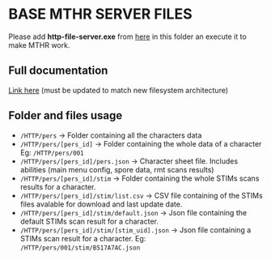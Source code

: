
# BASE MTHR SERVER FILES

Please add **http-file-server.exe** from [here](https://github.com/sgreben/http-file-server/releases/latest) in this folder an execute it to make MTHR work.

## Full documentation 
[Link here](https://docs.google.com/document/d/1GCuu-rEFC1_nWP21IrixMlul3Zm6LKDAlWIaAwkwGZ0/edit) (must be updated to match new filesystem architecture)

## Folder and files usage

 - `/HTTP/pers` -> Folder containing all the characters data
 - `/HTTP/pers/[pers_id]` -> Folder containing the whole data of a character
 Eg: `/HTTP/pers/001`
 - `/HTTP/pers/[pers_id]/pers.json` -> Character sheet file. Includes abilities (main menu config, spore data, rmt scans results)
 - `/HTTP/pers/[pers_id]/stim` -> Folder containing the whole STIMs scans results for a character.
 - `/HTTP/pers/[pers_id]/stim/list.csv` -> CSV file containing of the STIMs files avalable for download and last update date.
 - `/HTTP/pers/[pers_id]/stim/default.json` ->  Json file containing the default STIMs scan result for a character.
 - `/HTTP/pers/[pers_id]/stim/[stim_uid].json` ->  Json file containing a STIMs scan result for a character.
 Eg: `/HTTP/pers/001/stim/B517A7AC.json`
